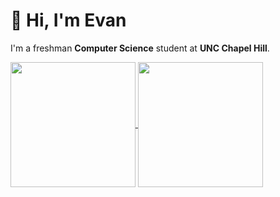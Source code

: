 # 👋 Hi, I'm Evan

I'm a freshman **Computer Science** student at **UNC Chapel Hill**.

  <a href="https://github.com/anuraghazra/github-readme-stats">
  <img height=200 align="center" src="https://github-readme-stats.vercel.app/api?username=evanap003300" />
</a>
<a href="https://github.com/anuraghazra/convoychat">
  <img height=200 align="center" src="https://github-readme-stats.vercel.app/api/top-langs?username=evanap003300&layout=compact&langs_count=8&card_width=320" />
</a>
